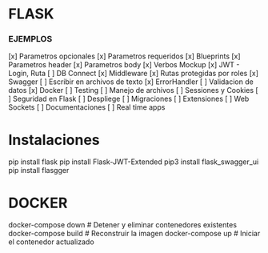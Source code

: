 # FLASK

### EJEMPLOS

[x] Parametros opcionales
[x] Parametros requeridos
[x] Blueprints
[x] Parametros header
[x] Parametros body
[x] Verbos Mockup
[x] JWT - Login, Ruta
[ ] DB Connect
[x] Middleware
[x] Rutas protegidas por roles
[x] Swagger
[ ] Escribir en archivos de texto
[x] ErrorHandler
[ ] Validacion de datos
[x] Docker
[ ] Testing
[ ] Manejo de archivos
[ ] Sessiones y Cookies
[ ] Seguridad en Flask
[ ] Despliege
[ ] Migraciones
[ ] Extensiones
[ ] Web Sockets
[ ] Documentaciones
[ ] Real time apps


# Instalaciones
pip install flask
pip install Flask-JWT-Extended
pip3 install flask_swagger_ui
pip install flasgger

# DOCKER
docker-compose down  # Detener y eliminar contenedores existentes
docker-compose build  # Reconstruir la imagen
docker-compose up     # Iniciar el contenedor actualizado